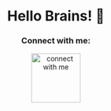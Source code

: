 
<h1 align="center">Hello Brains! 👋</h1>

<h3 align="center">Connect with me:</h3>
<div id="header" align="center">
  <img src="https://media.giphy.com/media/M9gbBd9nbDrOTu1Mqx/giphy.gif" width="100" alt="connect with me" title="connect with me"/>
</div>
